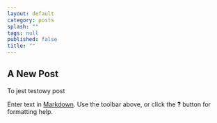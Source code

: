 ```yaml
---
layout: default
category: posts
splash: ""
tags: null
published: false
title: ""
---
```


## A New Post

To jest testowy post

Enter text in [Markdown](http://daringfireball.net/projects/markdown/). Use the toolbar above, or click the **?** button for formatting help.
